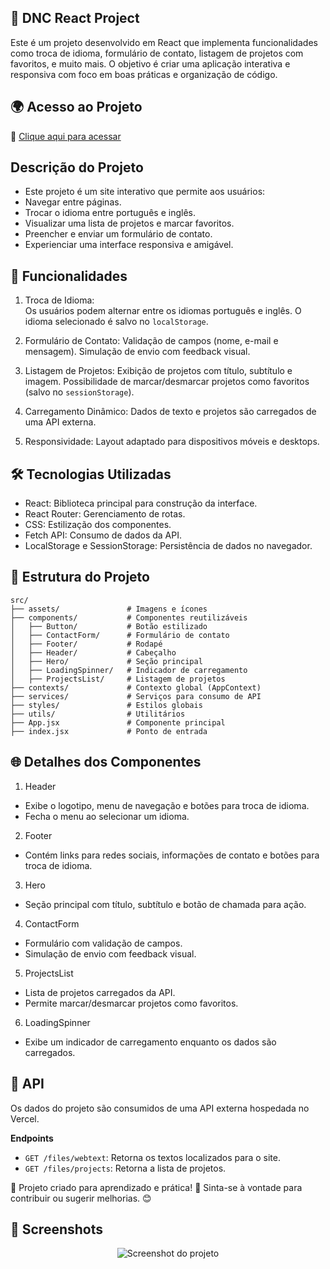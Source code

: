 ## 🚀 DNC React Project
Este é um projeto desenvolvido em React que implementa funcionalidades como troca de idioma, formulário de contato, listagem de projetos com favoritos, e muito mais. O objetivo é criar uma aplicação interativa e responsiva com foco em boas práticas e organização de código.

## 🌍 Acesso ao Projeto

🔗 [Clique aqui para acessar](https://dnc-react-project.vercel.app/)

## Descrição do Projeto
- Este projeto é um site interativo que permite aos usuários:
- Navegar entre páginas.
- Trocar o idioma entre português e inglês.
- Visualizar uma lista de projetos e marcar favoritos.
- Preencher e enviar um formulário de contato.
- Experienciar uma interface responsiva e amigável.

## 📌 Funcionalidades
1. Troca de Idioma:<br/>
  Os usuários podem alternar entre os idiomas português e inglês.
  O idioma selecionado é salvo no `localStorage`.

2. Formulário de Contato:
Validação de campos (nome, e-mail e mensagem).
Simulação de envio com feedback visual.

3. Listagem de Projetos:
Exibição de projetos com título, subtítulo e imagem.
Possibilidade de marcar/desmarcar projetos como favoritos (salvo no `sessionStorage`).

4. Carregamento Dinâmico:
Dados de texto e projetos são carregados de uma API externa.

5. Responsividade:
Layout adaptado para dispositivos móveis e desktops.

## 🛠️ Tecnologias Utilizadas

* React: Biblioteca principal para construção da interface.
* React Router: Gerenciamento de rotas.
* CSS: Estilização dos componentes.
* Fetch API: Consumo de dados da API.
* LocalStorage e SessionStorage: Persistência de dados no navegador.

## 📂 Estrutura do Projeto

```plaintext
src/
├── assets/               # Imagens e ícones
├── components/           # Componentes reutilizáveis
│   ├── Button/           # Botão estilizado
│   ├── ContactForm/      # Formulário de contato
│   ├── Footer/           # Rodapé
│   ├── Header/           # Cabeçalho
│   ├── Hero/             # Seção principal
│   ├── LoadingSpinner/   # Indicador de carregamento
│   ├── ProjectsList/     # Listagem de projetos
├── contexts/             # Contexto global (AppContext)
├── services/             # Serviços para consumo de API
├── styles/               # Estilos globais
├── utils/                # Utilitários
├── App.jsx               # Componente principal
├── index.jsx             # Ponto de entrada

```

## 🌐 Detalhes dos Componentes
1. Header
* Exibe o logotipo, menu de navegação e botões para troca de idioma.
* Fecha o menu ao selecionar um idioma.
2. Footer
* Contém links para redes sociais, informações de contato e botões para troca de idioma.
3. Hero
* Seção principal com título, subtítulo e botão de chamada para ação.
4. ContactForm
* Formulário com validação de campos.
* Simulação de envio com feedback visual.
5. ProjectsList
* Lista de projetos carregados da API.
* Permite marcar/desmarcar projetos como favoritos.
6. LoadingSpinner
* Exibe um indicador de carregamento enquanto os dados são carregados.

## 🧩 API
Os dados do projeto são consumidos de uma API externa hospedada no Vercel.

**Endpoints**
* `GET /files/webtext`: Retorna os textos localizados para o site.
* `GET /files/projects`: Retorna a lista de projetos.

🔹 Projeto criado para aprendizado e prática! 🚀 Sinta-se à vontade para contribuir ou sugerir melhorias. 😊

## 📸 Screenshots

<p align="center">
  <img src="https://github.com/user-attachments/assets/5c0deaf7-26e6-4262-882e-93f50dae9791" alt="Screenshot do projeto">
</p>